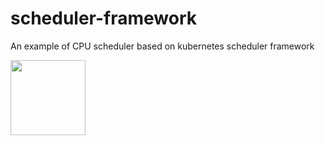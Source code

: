 # scheduler-framework
An example of CPU scheduler based on kubernetes scheduler framework

<img src="https://github.com/prodanlabs/scheduler-framework/blob/master/image/weixin.png" width="120">